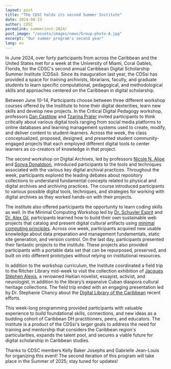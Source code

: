 ```yaml
---
layout: post
title: "The CDSC holds its second Summer Institute"
date: 2024-08-23
author: CDSC
permalink: summerinst-2024/
post_image: "/assets/images/news/Group-photo-A.jpg"
excerpt: "Our summer program's second year"
lang: en
---
```


In June 2024, over forty participants from across the Caribbean and the United States met for a week at the University of Miami, Coral Gables, Florida, for the CDSC's second annual Caribbean Digital Scholarship Summer Institute (CDSsi). Since its inauguration last year, the CDSsi has provided a space for training archivists, librarians, faculty, and graduate students to learn specific computational, pedagogical, and methodological skills and approaches centered on the Caribbean in digital scholarship.

Between June 10-14, Participants choose between three different workshop courses offered by the Insititute to hone their digital dexterities, learn new skills and develop new projects. In the Critical Digital Pedagogy workshop, professors [Dan Castilow](https://ethnicstudies.calpoly.edu/faculty-staff/dan-castilow) and [Tzarina Prater](https://faculty.bentley.edu/profile/tprater) invited participants to think critically about various digital tools ranging from social media platforms to online databases and learning management systems used to create, modify, and deliver content to student-learners. Across the week, the class conceptualized, proposed, designed, and presented student community-engaged projects that each employed different digital tools to center learners as co-creators of knowledge in that project.  

The second workshop on Digital Archives, led by professors [Nicole N. Aljoe](https://cssh.northeastern.edu/faculty/nicole-aljoe/) and [Sonya Donaldson](https://www.colby.edu/people/people-directory/sonya-donaldson/), introduced participants to the tools and techniques associated with the various key digital archival practices. Throughout the week, participants explored the leading debates about repository collections to understand fundamental concepts related to physical and digital archives and archiving practices. The course introduced participants to various possible digital tools, techniques, and strategies for working with digital archives as they worked hands-on with their projects. 

The institute also offered participants the opportunity to learn coding skills as well. In the Minimal Computing Workshop led by [Dr. Schuyler Esprit](https://createcaribbean.org/create/schuyler-esprit-phd/) and [Dr. Alex Gil](https://www.elotroalex.com/), participants learned how to build their own sustainable web projects that catalog and present digital cultural artifacts using [minimal computing principles](https://go-dh.github.io/mincomp/about/). Across one week, participants acquired new usable knowledge about data preparation and management fundamentals, static site generation, and version control. On the last day, participants presented their fantastic projects to the institute. These projects also provided participants with a portable data set that can be repurposed, preserved, and built on into different prototypes without relying on institutional resources. 

In addition to the workshop curriculum, the Institute coordinated a field trip to the Ritcher Library mid-week to visit the collection exhibition of [Jacques Stéphen Alexis](https://www.library.miami.edu/exhibitions/remembering-jacques-stephen-alexis.html), a renowned Haitian novelist, essayist, activist, and neurologist, in addition to the library’s expansive Cuban diaspora cultural heritage collections. The field trip ended with an engaging presentation led by Dr. Stephanie Chancy about the [Digital Library of the Caribbean](https://dloc.com/overview) recent efforts. 

This week-long programming provided participants with valuable experience to build foundational skills, connections, and new ideas as a budding cohort of Caribbean DH practitioners, peers, and educators. The institute is a product of the CDSsi's larger goals to address the need for training and mentorship that considers the Caribbean region's particularities, expands the talent pool, and secures a viable future for digital scholarship in Caribbean studies.

Thanks to CDSC members Kelly Baker Josephs and Gabrielle Jean-Louis for organizing this event! The second iteration of this program will take place in the Summer of 2025; stay tuned for updates!



